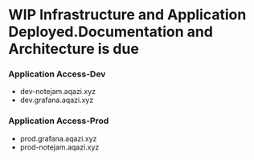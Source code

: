 # WIP Infrastructure and Application Deployed.Documentation and Architecture is due
### Application Access-Dev
- dev-notejam.aqazi.xyz
- dev.grafana.aqazi.xyz
### Application Access-Prod
- prod.grafana.aqazi.xyz
- prod-notejam.aqazi.xyz
